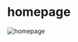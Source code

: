 # homepage
![homepage](https://github.com/Dagnarys/homepage/assets/79752257/a8633823-d998-47ca-98be-585e3dd05de7)
